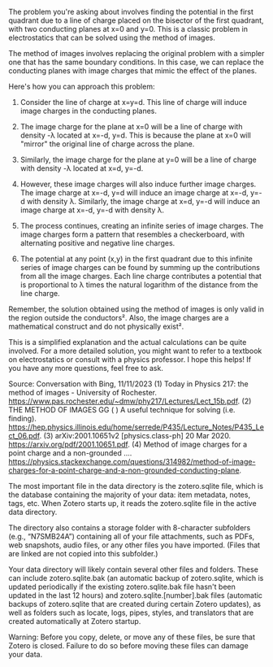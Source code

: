 The problem you're asking about involves finding the potential in the first quadrant due to a line of charge placed on the bisector of the first quadrant, with two conducting planes at x=0 and y=0. This is a classic problem in electrostatics that can be solved using the method of images.

The method of images involves replacing the original problem with a simpler one that has the same boundary conditions. In this case, we can replace the conducting planes with image charges that mimic the effect of the planes.

Here's how you can approach this problem:

1. Consider the line of charge at x=y=d. This line of charge will induce image charges in the conducting planes.

2. The image charge for the plane at x=0 will be a line of charge with density -λ located at x=-d, y=d. This is because the plane at x=0 will "mirror" the original line of charge across the plane.

3. Similarly, the image charge for the plane at y=0 will be a line of charge with density -λ located at x=d, y=-d.

4. However, these image charges will also induce further image charges. The image charge at x=-d, y=d will induce an image charge at x=-d, y=-d with density λ. Similarly, the image charge at x=d, y=-d will induce an image charge at x=-d, y=-d with density λ.

5. The process continues, creating an infinite series of image charges. The image charges form a pattern that resembles a checkerboard, with alternating positive and negative line charges.

6. The potential at any point (x,y) in the first quadrant due to this infinite series of image charges can be found by summing up the contributions from all the image charges. Each line charge contributes a potential that is proportional to λ times the natural logarithm of the distance from the line charge.

Remember, the solution obtained using the method of images is only valid in the region outside the conductors². Also, the image charges are a mathematical construct and do not physically exist².

This is a simplified explanation and the actual calculations can be quite involved. For a more detailed solution, you might want to refer to a textbook on electrostatics or consult with a physics professor. I hope this helps! If you have any more questions, feel free to ask.

Source: Conversation with Bing, 11/11/2023
(1) Today in Physics 217: the method of images - University of Rochester. https://www.pas.rochester.edu/~dmw/phy217/Lectures/Lect_15b.pdf.
(2) THE METHOD OF IMAGES GG ( ) A useful technique for solving (i.e. finding). https://hep.physics.illinois.edu/home/serrede/P435/Lecture_Notes/P435_Lect_06.pdf.
(3) arXiv:2001.10651v2 [physics.class-ph] 20 Mar 2020. https://arxiv.org/pdf/2001.10651.pdf.
(4) Method of image charges for a point charge and a non-grounded .... https://physics.stackexchange.com/questions/314982/method-of-image-charges-for-a-point-charge-and-a-non-grounded-conducting-plane.





The most important file in the data directory is the zotero.sqlite file, which is the database containing the majority of your data: item metadata, notes, tags, etc. When Zotero starts up, it reads the zotero.sqlite file in the active data directory.

The directory also contains a storage folder with 8-character subfolders (e.g., “N7SMB24A”) containing all of your file attachments, such as PDFs, web snapshots, audio files, or any other files you have imported. (Files that are linked are not copied into this subfolder.)

Your data directory will likely contain several other files and folders. These can include zotero.sqlite.bak (an automatic backup of zotero.sqlite, which is updated periodically if the existing zotero.sqlite.bak file hasn't been updated in the last 12 hours) and zotero.sqlite.[number].bak files (automatic backups of zotero.sqlite that are created during certain Zotero updates), as well as folders such as locate, logs, pipes, styles, and translators that are created automatically at Zotero startup.

Warning: Before you copy, delete, or move any of these files, be sure that Zotero is closed. Failure to do so before moving these files can damage your data.
